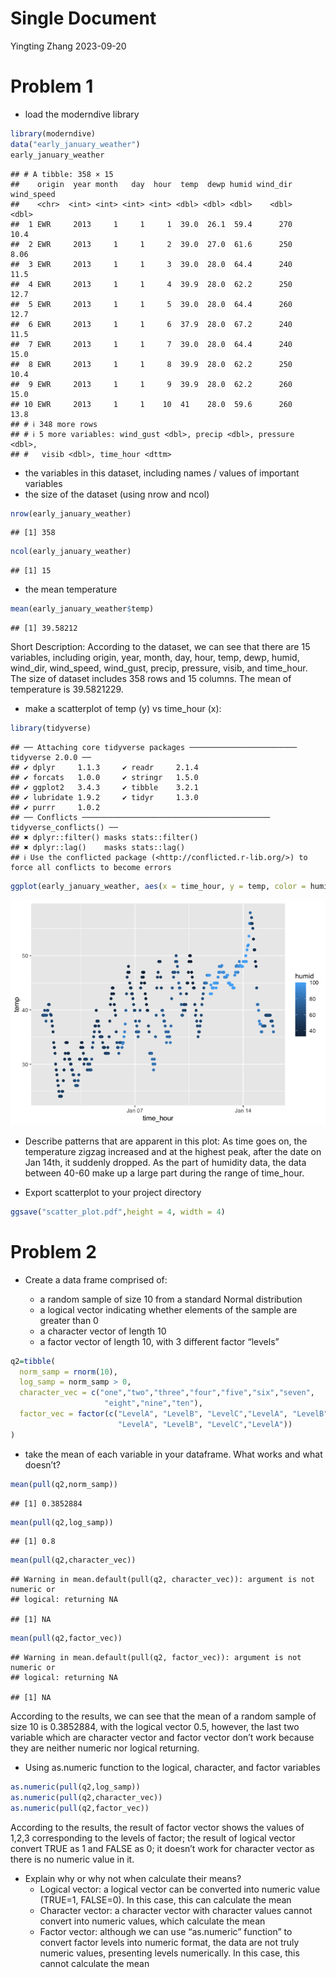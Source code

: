 Single Document
================
Yingting Zhang
2023-09-20

# Problem 1

- load the moderndive library

``` r
library(moderndive)
data("early_january_weather")
early_january_weather
```

    ## # A tibble: 358 × 15
    ##    origin  year month   day  hour  temp  dewp humid wind_dir wind_speed
    ##    <chr>  <int> <int> <int> <int> <dbl> <dbl> <dbl>    <dbl>      <dbl>
    ##  1 EWR     2013     1     1     1  39.0  26.1  59.4      270      10.4 
    ##  2 EWR     2013     1     1     2  39.0  27.0  61.6      250       8.06
    ##  3 EWR     2013     1     1     3  39.0  28.0  64.4      240      11.5 
    ##  4 EWR     2013     1     1     4  39.9  28.0  62.2      250      12.7 
    ##  5 EWR     2013     1     1     5  39.0  28.0  64.4      260      12.7 
    ##  6 EWR     2013     1     1     6  37.9  28.0  67.2      240      11.5 
    ##  7 EWR     2013     1     1     7  39.0  28.0  64.4      240      15.0 
    ##  8 EWR     2013     1     1     8  39.9  28.0  62.2      250      10.4 
    ##  9 EWR     2013     1     1     9  39.9  28.0  62.2      260      15.0 
    ## 10 EWR     2013     1     1    10  41    28.0  59.6      260      13.8 
    ## # ℹ 348 more rows
    ## # ℹ 5 more variables: wind_gust <dbl>, precip <dbl>, pressure <dbl>,
    ## #   visib <dbl>, time_hour <dttm>

- the variables in this dataset, including names / values of important
  variables
- the size of the dataset (using nrow and ncol)

``` r
nrow(early_january_weather)
```

    ## [1] 358

``` r
ncol(early_january_weather)
```

    ## [1] 15

- the mean temperature

``` r
mean(early_january_weather$temp)
```

    ## [1] 39.58212

Short Description: According to the dataset, we can see that there are
15 variables, including origin, year, month, day, hour, temp, dewp,
humid, wind_dir, wind_speed, wind_gust, precip, pressure, visib, and
time_hour. The size of dataset includes 358 rows and 15 columns. The
mean of temperature is 39.5821229.

- make a scatterplot of temp (y) vs time_hour (x):

``` r
library(tidyverse)
```

    ## ── Attaching core tidyverse packages ──────────────────────── tidyverse 2.0.0 ──
    ## ✔ dplyr     1.1.3     ✔ readr     2.1.4
    ## ✔ forcats   1.0.0     ✔ stringr   1.5.0
    ## ✔ ggplot2   3.4.3     ✔ tibble    3.2.1
    ## ✔ lubridate 1.9.2     ✔ tidyr     1.3.0
    ## ✔ purrr     1.0.2     
    ## ── Conflicts ────────────────────────────────────────── tidyverse_conflicts() ──
    ## ✖ dplyr::filter() masks stats::filter()
    ## ✖ dplyr::lag()    masks stats::lag()
    ## ℹ Use the conflicted package (<http://conflicted.r-lib.org/>) to force all conflicts to become errors

``` r
ggplot(early_january_weather, aes(x = time_hour, y = temp, color = humid)) + geom_point()
```

![](p8105_hw1_yz4434_files/figure-gfm/unnamed-chunk-4-1.png)<!-- -->

- Describe patterns that are apparent in this plot: As time goes on, the
  temperature zigzag increased and at the highest peak, after the date
  on Jan 14th, it suddenly dropped. As the part of humidity data, the
  data between 40-60 make up a large part during the range of time_hour.

- Export scatterplot to your project directory

``` r
ggsave("scatter_plot.pdf",height = 4, width = 4)
```

# Problem 2

- Create a data frame comprised of:

  - a random sample of size 10 from a standard Normal distribution
  - a logical vector indicating whether elements of the sample are
    greater than 0
  - a character vector of length 10
  - a factor vector of length 10, with 3 different factor “levels”

``` r
q2=tibble(
  norm_samp = rnorm(10),
  log_samp = norm_samp > 0,
  character_vec = c("one","two","three","four","five","six","seven",
                     "eight","nine","ten"),
  factor_vec = factor(c("LevelA", "LevelB", "LevelC","LevelA", "LevelB", "LevelC",
                        "LevelA", "LevelB", "LevelC","LevelA"))
)
```

- take the mean of each variable in your dataframe. What works and what
  doesn’t?

``` r
mean(pull(q2,norm_samp))
```

    ## [1] 0.3852884

``` r
mean(pull(q2,log_samp))
```

    ## [1] 0.8

``` r
mean(pull(q2,character_vec))
```

    ## Warning in mean.default(pull(q2, character_vec)): argument is not numeric or
    ## logical: returning NA

    ## [1] NA

``` r
mean(pull(q2,factor_vec))
```

    ## Warning in mean.default(pull(q2, factor_vec)): argument is not numeric or
    ## logical: returning NA

    ## [1] NA

According to the results, we can see that the mean of a random sample of
size 10 is 0.3852884, with the logical vector 0.5, however, the last two
variable which are character vector and factor vector don’t work because
they are neither numeric nor logical returning.

- Using as.numeric function to the logical, character, and factor
  variables

``` r
as.numeric(pull(q2,log_samp))
as.numeric(pull(q2,character_vec))
as.numeric(pull(q2,factor_vec))
```

According to the results, the result of factor vector shows the values
of 1,2,3 corresponding to the levels of factor; the result of logical
vector convert TRUE as 1 and FALSE as 0; it doesn’t work for character
vector as there is no numeric value in it.

- Explain why or why not when calculate their means?
  - Logical vector: a logical vector can be converted into numeric value
    (TRUE=1, FALSE=0). In this case, this can calculate the mean
  - Character vector: a character vector with character values cannot
    convert into numeric values, which calculate the mean
  - Factor vector: although we can use “as.numeric” function” to convert
    factor levels into numeric format, the data are not truly numeric
    values, presenting levels numerically. In this case, this cannot
    calculate the mean
